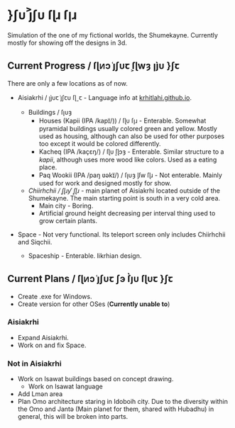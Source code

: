 # }ʃᴜ j͐ʃᴜ ſɭɹ ſןɹ

Simulation of the one of my fictional worlds, the Shumekayne. Currently mostly for showing off the designs in 3d. 

## Current Progress / ſɭᴎɔ j͑ʃᴜꞇ ſ͕ɭwȝ ꞁȷ̀ᴜ }ʃꞇ

There are only a few locations as of now.

- Aisiakrhi / ꞁȷ̀ᴜꞇ j͑ʃꞇᴜ ſɭˬꞇ - Language info at [krhitlahi.github.io](https://krhitlashi.github.io/%C5%BF%CD%94%C9%AD%E1%B4%9C%20%E1%B6%85%C5%BF%C9%94.html).
  - Buildings / ſןᴜȝ
    - Houses (Kapii (IPA /kapɪ̈/)) / ſɭᴜ ſןɹ - Enterable. Somewhat pyramidal buildings usually colored green and yellow. Mostly used as housing, although can also be used for other purposes too except it would be colored differently.
    - Kacheq (IPA /kaçɛŋ/) / ſɭᴜ ſ͔ɭɔȝ - Enterable. Similar structure to a *kapii*, although uses more wood like colors. Used as a eating place.
    - Paq Wookii (IPA /paŋ ʋəkɪ̈/) / ſןᴜȝ ᶅſw ſɭɹ - Not enterable. Mainly used for work and designed mostly for show. 
  - *Chiirhchii / ſ͔ɭɹƴ ſ͔ɭɹ* - main planet of Aisiakrhi located outside of the Shumekayne. The main starting point is south in a very cold area.
    - Main city - Boring.
    - Artificial ground height decreasing per interval thing used to grow certain plants.

- Space - Not very functional. Its teleport screen only includes Chiirhchii and Siqchii.
  - Spaceship - Enterable. Iikrhian design.

## Current Plans / ſɭᴎɔ j͑ʃᴜꞇ ʃэ ſ̀ȷᴜ ſɭᴜꞇ }ʃꞇ

- Create .exe for Windows.
- Create version for other OSes (**Currently unable to**)

### Aisiakrhi

- Expand Aisiakrhi.
- Work on and fix Space.

### Not in Aisiakrhi

- Work on Isawat buildings based on concept drawing.
  - Work on Isawat language
- Add Lmən area
- Plan Omo architecture staring in Idoboih city. Due to the diversity within the Omo and Jantə (Main planet for them, shared with Hubadhu) in general, this will be broken into parts.
